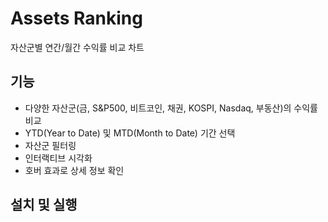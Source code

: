 # Assets Ranking

자산군별 연간/월간 수익률 비교 차트

## 기능

- 다양한 자산군(금, S&P500, 비트코인, 채권, KOSPI, Nasdaq, 부동산)의 수익률 비교
- YTD(Year to Date) 및 MTD(Month to Date) 기간 선택
- 자산군 필터링
- 인터랙티브 시각화
- 호버 효과로 상세 정보 확인

## 설치 및 실행
